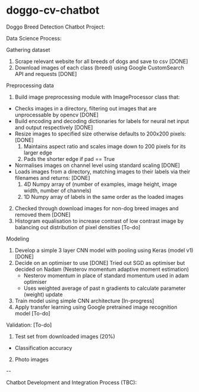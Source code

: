 # doggo-cv-chatbot
Doggo Breed Detection Chatbot Project:

Data Science Process:

Gathering dataset
1. Scrape relevant website for all breeds of dogs and save to csv [DONE]
2. Download images of each class (breed) using Google CustomSearch API and requests [DONE]

Preprocessing data 
1. Build image preprocessing module with ImageProcessor class that:
  - Checks images in a directory, filtering out images that are unprocessable by opencv [DONE]
  - Build encoding and decoding dictionaries for labels for neural net input and output respectively [DONE]
  - Resize images to specified size otherwise defaults to 200x200 pixels: [DONE]
    1. Maintains aspect ratio and scales image down to 200 pixels for its larger edge
    2. Pads the shorter edge if pad == True
  - Normalises images on channel level using standard scaling [DONE]
  - Loads images from a directory, matching images to their labels via their filenames and returns: [DONE]
    1. 4D Numpy array of (number of examples, image height, image width, number of channels)
    2. 1D Numpy array of labels in the same order as the loaded images
2. Checked through download images for non-dog breed images and removed them [DONE]
3. Histogram equalisation to increase contrast of low contrast image by balancing out distribution of pixel densities [To-do]

Modeling
1. Develop a simple 3 layer CNN model with pooling using Keras (model v1) [DONE]
2. Decide on an optimiser to use [DONE]
    Tried out SGD as optimiser but decided on Nadam (Nesterov momentum adaptive moment estimation)
      - Nesterov momentum in place of standard momentum used in adam optimiser
      - Uses weighted average of past n gradients to calculate parameter (weight) update
3. Train model using simple CNN architecture [In-progress]
4. Apply transfer learning using Google pretrained image recognition model [To-do]

Validation: [To-do]
1. Test set from downloaded images (20%)
  - Classification accuracy
2. Photo images

--

Chatbot Development and Integration Process (TBC):

